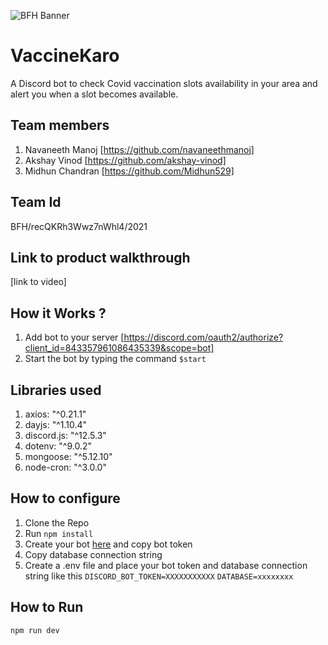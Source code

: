 ![BFH Banner](https://trello-attachments.s3.amazonaws.com/542e9c6316504d5797afbfb9/542e9c6316504d5797afbfc1/39dee8d993841943b5723510ce663233/Frame_19.png)
# VaccineKaro
A Discord bot to check Covid vaccination slots availability in your area and alert you when a slot becomes available.
## Team members
1. Navaneeth Manoj [https://github.com/navaneethmanoj]
2. Akshay Vinod [https://github.com/akshay-vinod]
3. Midhun Chandran [https://github.com/Midhun529]
## Team Id
BFH/recQKRh3Wwz7nWhl4/2021
## Link to product walkthrough
[link to video]
## How it Works ?
1. Add bot to your server  [https://discord.com/oauth2/authorize?client_id=843357961086435339&scope=bot]
2. Start the bot by typing the command  `$start`
## Libraries used
1. axios: "^0.21.1"
2. dayjs: "^1.10.4"
3. discord.js: "^12.5.3"
4. dotenv: "^9.0.2"
5. mongoose: "^5.12.10"
6. node-cron: "^3.0.0"

## How to configure
1. Clone the Repo
2. Run `npm install`
3. Create your bot [here](https://discord.com/developers/applications) and copy bot token
4. Copy database connection string
5. Create a .env file and place your bot token and database connection string like this
    `DISCORD_BOT_TOKEN=XXXXXXXXXXX`
    `DATABASE=xxxxxxxx`

## How to Run
`npm run dev`
